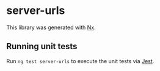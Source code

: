 # server-urls

This library was generated with [Nx](https://nx.dev).


## Running unit tests

Run `ng test server-urls` to execute the unit tests via [Jest](https://jestjs.io).


